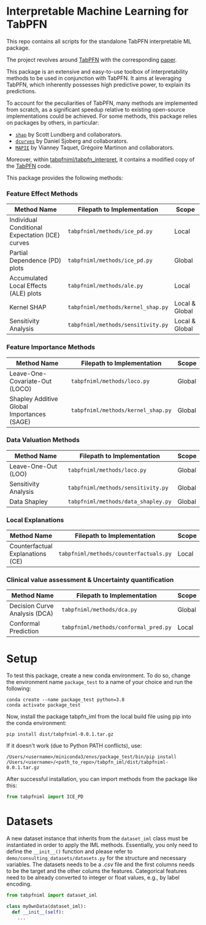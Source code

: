 # Interpretable Machine Learning for TabPFN

This repo contains all scripts for the standalone TabPFN interpretable ML package.

The project revolves around [TabPFN](https://github.com/automl/TabPFN) with the corresponding [paper](https://arxiv.org/pdf/2207.01848.pdf).

This package is an extensive and easy-to-use toolbox of interpretability methods to be used in conjunction with TabPFN. It aims at leveraging TabPFN, which inherently possesses high predictive power, to explain its predictions.

To account for the peculiarities of TabPFN, many methods are implemented from scratch, as a significant speedup relative to existing open-source implementations could be achieved. For some methods, this package relies on packages by others, in particular: 
- [`shap`](https://github.com/shap/shap) by Scott Lundberg and collaborators.
- [`dcurves`](https://github.com/ddsjoberg/dcurves) by Daniel Sjoberg and collaborators.
- [`MAPIE`](https://github.com/scikit-learn-contrib/MAPIE) by Vianney Taquet, Grégoire Martinon and collaborators.

Moreover, within [tabpfniml/tabpfn_interpret](tabpfniml/tabpfn_interpret), it contains a modified copy of the [TabPFN](https://github.com/automl/TabPFN) code.

This package provides the following methods:

### Feature Effect Methods
| Method Name                                   | Filepath to Implementation            | Scope           |
|-----------------------------------------------|---------------------------------------|-----------------|
| Individual Conditional Expectation (ICE) curves | `tabpfniml/methods/ice_pd.py`         | Local           |
| Partial Dependence (PD) plots                | `tabpfniml/methods/ice_pd.py`          | Global          |
| Accumulated Local Effects (ALE) plots        | `tabpfniml/methods/ale.py`             | Local           |
| Kernel SHAP                                  | `tabpfniml/methods/kernel_shap.py`     | Local & Global  |
| Sensitivity Analysis                         | `tabpfniml/methods/sensitivity.py`     | Local & Global  |


### Feature Importance Methods
| Method Name                             | Filepath to Implementation          | Scope   |
|-----------------------------------------|--------------------------------------|---------|
| Leave-One-Covariate-Out (LOCO)          | `tabpfniml/methods/loco.py`          | Global  |
| Shapley Additive Global Importances (SAGE) | `tabpfniml/methods/kernel_shap.py`    | Global  |



### Data Valuation Methods
| Method Name                            | Filepath to Implementation            | Scope   |
|----------------------------------------|----------------------------------------|---------|
| Leave-One-Out (LOO)                    | `tabpfniml/methods/loco.py`            | Global  |
| Sensitivity Analysis                   | `tabpfniml/methods/sensitivity.py`     | Global  |
| Data Shapley                           | `tabpfniml/methods/data_shapley.py`    | Global  |


### Local Explanations
| Method Name                           | Filepath to Implementation          | Scope  |
|---------------------------------------|--------------------------------------|--------|
| Counterfactual Explanations (CE)      | `tabpfniml/methods/counterfactuals.py` | Local  |



### Clinical value assessment & Uncertainty quantification
| Method Name                           | Filepath to Implementation          | Scope   |
|---------------------------------------|--------------------------------------|---------|
| Decision Curve Analysis (DCA)         | `tabpfniml/methods/dca.py`           | Global  |
| Conformal Prediction                  | `tabpfniml/methods/conformal_pred.py` | Local   |



# Setup

To test this package, create a new conda environment. To do so, change the environment name `package_test` to a name of your choice and run the following:
```shell
conda create --name package_test python=3.8
conda activate package_test
```
Now, install the package tabpfn_iml from the local build file using pip into the conda environment:

```shell
pip install dist/tabpfniml-0.0.1.tar.gz
```

If it doesn't work (due to Python PATH conflicts), use:

```shell
/Users/<username>/miniconda3/envs/package_test/bin/pip install /Users/<username>/<path_to_repo>/tabpfn_iml/dist/tabpfniml-0.0.1.tar.gz
```
After successful installation, you can import methods from the package like this:
```python
from tabpfniml import ICE_PD
```

# Datasets

A new dataset instance that inherits from the `dataset_iml` class must be instantiated in order to apply the IML methods. Essentially, you only need to define the `__init__()` function and please refer to `demo/consulting_datasets/datasets.py` for the structure and necessary variables. The datasets needs to be a *.csv* file and the first columns needs to be the target and the other colums the features. Categorical features need to be already converted to integer or float values, e.g., by label encoding.

```python
from tabpfniml import dataset_iml

class myOwnData(dataset_iml):
  def __init__(self):
    ...

```

